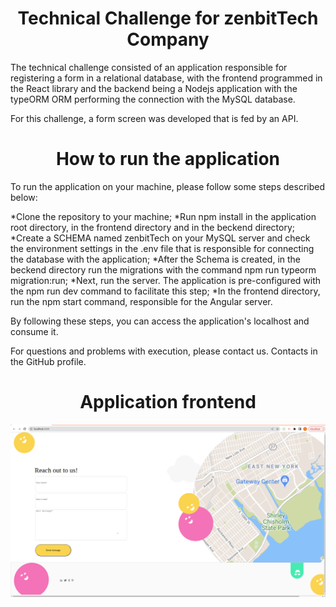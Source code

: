 <h1 align="center"> Technical Challenge for zenbitTech Company </h1>
The technical challenge consisted of an application responsible for registering a form in a relational database, with the frontend programmed in the React library and the backend being a Nodejs application with the typeORM ORM performing the connection with the MySQL database.

For this challenge, a form screen was developed that is fed by an API.

<h1 align="center"> How to run the application </h1>
To run the application on your machine, please follow some steps described below:

*Clone the repository to your machine;
*Run npm install in the application root directory, in the frontend directory and in the beckend directory;
*Create a SCHEMA named zenbitTech on your MySQL server and check the environment settings in the .env file that is responsible for connecting the database with the application;
*After the Schema is created, in the beckend directory run the migrations with the command npm run typeorm migration:run;
*Next, run the server. The application is pre-configured with the npm run dev command to facilitate this step;
*In the frontend directory, run the npm start command, responsible for the Angular server.

By following these steps, you can access the application's localhost and consume it.

For questions and problems with execution, please contact us.
Contacts in the GitHub profile.

<h1 align="center"> Application frontend</h1>

![](/projeto.png)
